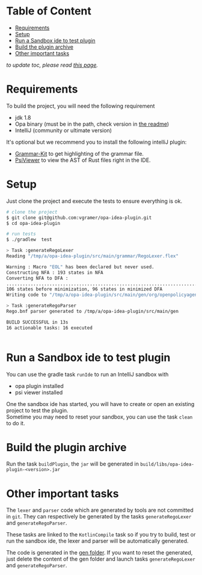 # Table of Content
<!-- toc -->
- [Requirements](#requirements)
- [Setup](#setup)
- [Run a Sandbox ide to test plugin](#run-a-sandbox-ide-to-test-plugin)
- [Build the plugin archive](#build-the-plugin-archive)
- [Other important tasks](#other-important-tasks)
<!-- /toc -->

*to update toc, please read [this page](../../hack/README.md).*

# Requirements
To build the project, you will need the following requirement

* jdk 1.8
* Opa binary (must be in the path, check version in [the readme](../../README.md))
* IntelliJ (community or ultimate version)

It's optional but we recommend you to install the following intelliJ plugin:
* [Grammar-Kit](https://plugins.jetbrains.com/plugin/6606-grammar-kit) to get highlighting of the grammar file.
* [PsiViewer](https://plugins.jetbrains.com/plugin/227-psiviewer) to view the AST of Rust files right in the IDE.

# Setup 
Just clone the project and execute the tests to ensure everything is ok.

```bash
# clone the project 
$ git clone git@github.com:vgramer/opa-idea-plugin.git
$ cd opa-idea-plugin

# run tests
$ ./gradlew  test        

> Task :generateRegoLexer
Reading "/tmp/a/opa-idea-plugin/src/main/grammar/RegoLexer.flex"

Warning : Macro "EOL" has been declared but never used.
Constructing NFA : 193 states in NFA
Converting NFA to DFA : 
........................................................................................................
106 states before minimization, 96 states in minimized DFA
Writing code to "/tmp/a/opa-idea-plugin/src/main/gen/org/openpolicyagent/ideaplugin/lang/lexer/_RegoLexer.java"

> Task :generateRegoParser
Rego.bnf parser generated to /tmp/a/opa-idea-plugin/src/main/gen

BUILD SUCCESSFUL in 13s
16 actionable tasks: 16 executed
 
```

# Run a Sandbox ide to test plugin
 You can use the gradle task `runIde` to run an IntelliJ sandbox with
 * opa plugin installed
 * psi viewer installed
 
One the sandbox ide has started, you will have to create or open an existing project to test the plugin.  
Sometime you may need to reset your sandbox, you can use the task `clean` to do it.

# Build the plugin archive
Run the task `buildPlugin`, the `jar` will be generated in `build/libs/opa-idea-plugin-<version>.jar`


# Other important tasks
The `lexer` and `parser` code which are generated by tools are not committed in `git`. They can respectively be 
generated by the tasks `generateRegoLexer` and `generateRegoParser`. 

These tasks are linked to the `KotlinCompile` task so if you try to build, test or run the sandbox ide, the lexer and 
parser will be automatically generated.

The code is generated in the [gen folder](../../src/main/gen). If you want to reset the generated, just delete the
content of the gen folder and launch tasks `generateRegoLexer` and `generateRegoParser`.

 

